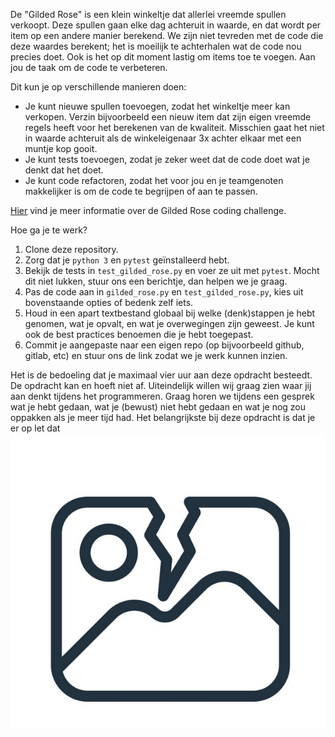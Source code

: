 De "Gilded Rose" is een klein winkeltje dat allerlei vreemde spullen verkoopt. Deze spullen gaan elke dag achteruit in waarde, en dat wordt per item op een andere manier berekend.  We zijn niet tevreden met de code die deze waardes berekent; het is moeilijk te achterhalen wat de code nou precies doet. Ook is het op dit moment lastig om items toe te voegen. Aan jou de taak om de code te verbeteren.

Dit kun je op verschillende manieren doen:
- Je kunt nieuwe spullen toevoegen, zodat het winkeltje meer kan verkopen. Verzin bijvoorbeeld een nieuw item dat zijn eigen vreemde regels heeft voor het berekenen van de kwaliteit. Misschien gaat het niet in waarde achteruit als de winkeleigenaar 3x achter elkaar met een muntje kop gooit.
- Je kunt tests toevoegen, zodat je zeker weet dat de code doet wat je denkt dat het doet.
- Je kunt code refactoren, zodat het voor jou en je teamgenoten makkelijker is om de code te begrijpen of aan te passen.

[Hier](https://github.com/sdecandelario/gossip-buss-kata) vind je meer informatie over de Gilded Rose coding challenge.

Hoe ga je te werk?
1. Clone deze repository.
2. Zorg dat je `python 3` en `pytest` geïnstalleerd hebt.
4. Bekijk de tests in `test_gilded_rose.py` en voer ze uit met `pytest`. Mocht dit niet lukken, stuur ons een berichtje, dan helpen we je graag.
5. Pas de code aan in `gilded_rose.py` en `test_gilded_rose.py`, kies uit bovenstaande opties of bedenk zelf iets.
6. Houd in een apart textbestand globaal bij welke (denk)stappen je hebt genomen, wat je opvalt, en wat je overwegingen zijn geweest. Je kunt ook de best practices benoemen die je hebt toegepast.
7. Commit je aangepaste naar een eigen repo (op bijvoorbeeld github, gitlab, etc) en stuur ons de link zodat we je werk kunnen inzien.



Het is de bedoeling dat je maximaal vier uur aan deze opdracht besteedt. De opdracht kan en hoeft niet af. Uiteindelijk willen wij graag zien waar jij aan denkt tijdens het programmeren. Graag horen we tijdens een gesprek wat je hebt gedaan, wat je (bewust) niet hebt gedaan en wat je nog zou oppakken als je meer tijd had. Het belangrijkste bij deze opdracht is dat je er op let dat
![alt text](image.png)
